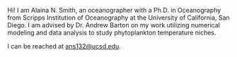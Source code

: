 Hi! I am Alaina N. Smith, an oceanographer with a Ph.D. in Oceanography from Scripps Institution of Oceanography at the University of California, San Diego. 
I am advised by Dr. Andrew Barton on my work utilizing numerical modeling and data analysis to study phytoplankton temperature niches.

I can be reached at ans132@ucsd.edu.

<!---
anoelsm/anoelsm is a ✨ special ✨ repository because its `README.md` (this file) appears on your GitHub profile.
You can click the Preview link to take a look at your changes.
--->
